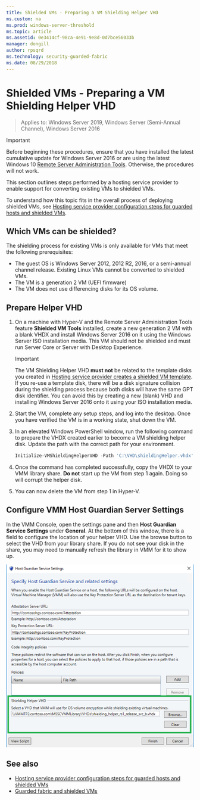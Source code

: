 ```yaml
---
title: Shielded VMs - Preparing a VM Shielding Helper VHD
ms.custom: na
ms.prod: windows-server-threshold
ms.topic: article
ms.assetid: 0e3414cf-98ca-4e91-9e8d-0d7bce56033b
manager: dongill
author: rpsqrd
ms.technology: security-guarded-fabric
ms.date: 08/29/2018
---
```


# Shielded VMs - Preparing a VM Shielding Helper VHD

>Applies to: Windows Server 2019, Windows Server (Semi-Annual Channel), Windows Server 2016

> [!IMPORTANT]
> Before beginning these procedures, ensure that you have installed the latest cumulative update for Windows Server 2016 or are using the latest Windows 10 [Remote Server Administration Tools](https://www.microsoft.com/en-us/download/details.aspx?id=45520). Otherwise, the procedures will not work. 

This section outlines steps performed by a hosting service provider to enable support for converting existing VMs to shielded VMs.

To understand how this topic fits in the overall process of deploying shielded VMs, see [Hosting service provider configuration steps for guarded hosts and shielded VMs](guarded-fabric-configuration-scenarios-for-shielded-vms-overview.md).

## Which VMs can be shielded?

The shielding process for existing VMs is only available for VMs that meet the following prerequisites:

- The guest OS is Windows Server 2012, 2012 R2, 2016, or a semi-annual channel release. Existing Linux VMs cannot be converted to shielded VMs.
- The VM is a generation 2 VM (UEFI firmware)
- The VM does not use differencing disks for its OS volume.

## Prepare Helper VHD

1.  On a machine with Hyper-V and the Remote Server Administration Tools feature **Shielded VM Tools** installed, create a new generation 2 VM with a blank VHDX and install Windows Server 2016 on it using the Windows Server ISO installation media. This VM should not be shielded and must run Server Core or Server with Desktop Experience.

    > [!IMPORTANT]
    > The VM Shielding Helper VHD **must not** be related to the template disks you created in [Hosting service provider creates a shielded VM template](guarded-fabric-create-a-shielded-vm-template.md). If you re-use a template disk, there will be a disk signature collision during the shielding process because both disks will have the same GPT disk identifier. You can avoid this by creating a new (blank) VHD and installing Windows Server 2016 onto it using your ISO installation media.

2.  Start the VM, complete any setup steps, and log into the desktop. Once you have verified the VM is in a working state, shut down the VM.

3.  In an elevated Windows PowerShell window, run the following command to prepare the VHDX created earlier to become a VM shielding helper disk. Update the path with the correct path for your environment.

    ```powershell
    Initialize-VMShieldingHelperVHD -Path 'C:\VHD\shieldingHelper.vhdx'
    ```

4.  Once the command has completed successfully, copy the VHDX to your VMM library share. **Do not** start up the VM from step 1 again. Doing so will corrupt the helper disk.

5.  You can now delete the VM from step 1 in Hyper-V.

## Configure VMM Host Guardian Server Settings

In the VMM Console, open the settings pane and then **Host Guardian Service Settings** under **General**. At the bottom of this window, there is a field to configure the location of your helper VHD. Use the browse button to select the VHD from your library share. If you do not see your disk in the share, you may need to manually refresh the library in VMM for it to show up.

![VMM - Host Guardian Service Settings](../media/Guarded-Fabric-Shielded-VM/guarded-host-vmm-hgs-settings-01.png)

## See also

- [Hosting service provider configuration steps for guarded hosts and shielded VMs](guarded-fabric-configuration-scenarios-for-shielded-vms-overview.md)
- [Guarded fabric and shielded VMs](guarded-fabric-and-shielded-vms-top-node.md)
